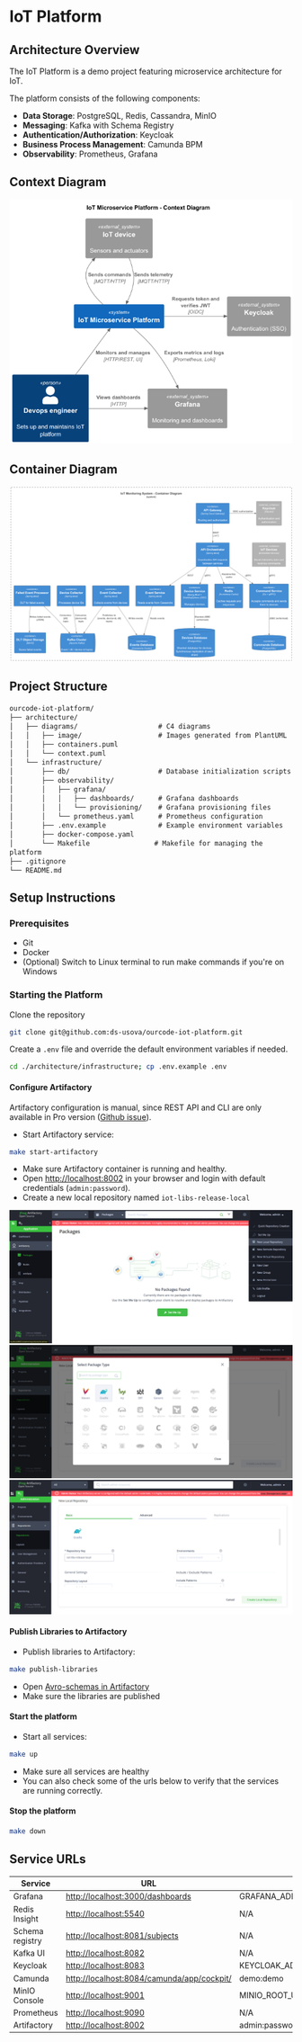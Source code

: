 # IoT Platform

## Architecture Overview

The IoT Platform is a demo project featuring microservice architecture for IoT.

The platform consists of the following components:

- **Data Storage**: PostgreSQL, Redis, Cassandra, MinIO
- **Messaging**: Kafka with Schema Registry
- **Authentication/Authorization**: Keycloak
- **Business Process Management**: Camunda BPM
- **Observability**: Prometheus, Grafana

## Context Diagram

![Diagram](architecture/diagrams/image/context-diagram.png)

## Container Diagram

![Diagram](architecture/diagrams/image/container-diagram.png)

## Project Structure

```plaintext
ourcode-iot-platform/
├── architecture/
│   ├── diagrams/                    # C4 diagrams
│   │   ├── image/                   # Images generated from PlantUML
│   │   ├── containers.puml
│   │   └── context.puml
│   └── infrastructure/
│       ├── db/                      # Database initialization scripts
│       ├── observability/
│       │   ├── grafana/       
│       │   │   ├── dashboards/      # Grafana dashboards 
│       │   │   └── provisioning/    # Grafana provisioning files
│       │   └── prometheus.yaml      # Prometheus configuration
│       ├── .env.example             # Example environment variables
│       ├── docker-compose.yaml    
│       └── Makefile                # Makefile for managing the platform
├── .gitignore              
└── README.md            
```

## Setup Instructions

### Prerequisites

- Git
- Docker
- (Optional) Switch to Linux terminal to run make commands if you're on Windows

### Starting the Platform

Clone the repository

```bash
git clone git@github.com:ds-usova/ourcode-iot-platform.git
```

Create a `.env` file and override the default environment variables if needed.

```bash
cd ./architecture/infrastructure; cp .env.example .env
```

#### Configure Artifactory

Artifactory configuration is manual, since REST API and CLI are only available in Pro version ([Github issue](https://github.com/jfrog/artifactory-client-java/issues/203)).

* Start Artifactory service:

```bash
make start-artifactory
```

* Make sure Artifactory container is running and healthy.
* Open [http://localhost:8002](http://localhost:8002) in your browser and login with default credentials
  (`admin:password`).
* Create a new local repository named `iot-libs-release-local`

![Diagram](media/jfrog-step-1.png)
![Diagram](media/jfrog-step-2.png)
![Diagram](media/jfrog-step-3.png)

####  Publish Libraries to Artifactory

* Publish libraries to Artifactory:

```bash
make publish-libraries
```
* Open [Avro-schemas in Artifactory](http://localhost:8002/ui/native/iot-libs-release-local/org/ourcode/avro-schemas/)
* Make sure the libraries are published

#### Start the platform

* Start all services:
```bash
make up
```

* Make sure all services are healthy
* You can also check some of the urls below to verify that the services are running correctly.

#### Stop the platform

```bash
make down
```

## Service URLs

| Service         | URL                                                                                      | Credentials                               |
|-----------------|------------------------------------------------------------------------------------------|-------------------------------------------|
| Grafana         | [http://localhost:3000/dashboards](http://localhost:3000/dashboards)                               | GRAFANA_ADMIN_USER:GRAFANA_ADMIN_PASSWORD |
| Redis Insight   | [http://localhost:5540](http://localhost:5540)                                           | N/A                                       |
| Schema registry | [http://localhost:8081/subjects](http://localhost:8081/subjects)                         | N/A                                       |
| Kafka UI        | [http://localhost:8082](http://localhost:8082)                                           | N/A                                       |
| Keycloak        | [http://localhost:8083](http://localhost:8083)                                           | KEYCLOAK_ADMIN:KEYCLOAK_ADMIN_PASSWORD    |
| Camunda         | [http://localhost:8084/camunda/app/cockpit/](http://localhost:8084/camunda/app/cockpit/) | demo:demo                                 |
| MinIO Console   | [http://localhost:9001](http://localhost:9001)                                           | MINIO_ROOT_USER:MINIO_ROOT_PASSWORD       |
| Prometheus      | [http://localhost:9090](http://localhost:9090)                                           | N/A                                       |
| Artifactory     | [http://localhost:8002](http://localhost:8002)                                           | admin:password                            |
